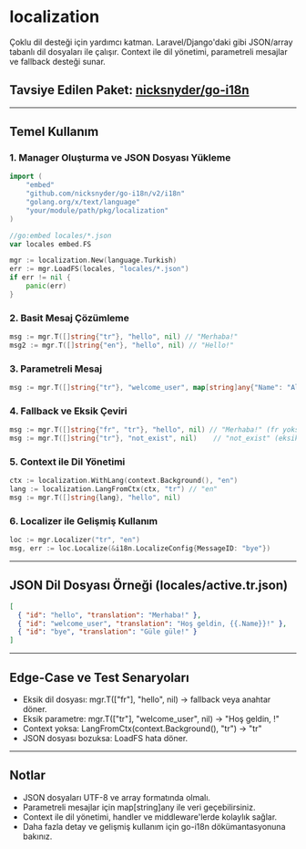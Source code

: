 # localization

Çoklu dil desteği için yardımcı katman. Laravel/Django'daki gibi JSON/array tabanlı dil dosyaları ile çalışır. Context ile dil yönetimi, parametreli mesajlar ve fallback desteği sunar.

## Tavsiye Edilen Paket: [nicksnyder/go-i18n](https://github.com/nicksnyder/go-i18n)

---

## Temel Kullanım

### 1. Manager Oluşturma ve JSON Dosyası Yükleme

```go
import (
    "embed"
    "github.com/nicksnyder/go-i18n/v2/i18n"
    "golang.org/x/text/language"
    "your/module/path/pkg/localization"
)

//go:embed locales/*.json
var locales embed.FS

mgr := localization.New(language.Turkish)
err := mgr.LoadFS(locales, "locales/*.json")
if err != nil {
    panic(err)
}
```

### 2. Basit Mesaj Çözümleme

```go
msg := mgr.T([]string{"tr"}, "hello", nil) // "Merhaba!"
msg2 := mgr.T([]string{"en"}, "hello", nil) // "Hello!"
```

### 3. Parametreli Mesaj

```go
msg := mgr.T([]string{"tr"}, "welcome_user", map[string]any{"Name": "Ali"}) // "Hoş geldin, Ali!"
```

### 4. Fallback ve Eksik Çeviri

```go
msg := mgr.T([]string{"fr", "tr"}, "hello", nil) // "Merhaba!" (fr yoksa tr'ye düşer)
msg := mgr.T([]string{"tr"}, "not_exist", nil)    // "not_exist" (eksikse anahtar döner)
```

### 5. Context ile Dil Yönetimi

```go
ctx := localization.WithLang(context.Background(), "en")
lang := localization.LangFromCtx(ctx, "tr") // "en"
msg := mgr.T([]string{lang}, "hello", nil)
```

### 6. Localizer ile Gelişmiş Kullanım

```go
loc := mgr.Localizer("tr", "en")
msg, err := loc.Localize(&i18n.LocalizeConfig{MessageID: "bye"})
```

---

## JSON Dil Dosyası Örneği (locales/active.tr.json)

```json
[
  { "id": "hello", "translation": "Merhaba!" },
  { "id": "welcome_user", "translation": "Hoş geldin, {{.Name}}!" },
  { "id": "bye", "translation": "Güle güle!" }
]
```

---

## Edge-Case ve Test Senaryoları

- Eksik dil dosyası: mgr.T(["fr"], "hello", nil) → fallback veya anahtar döner.
- Eksik parametre: mgr.T(["tr"], "welcome_user", nil) → "Hoş geldin, <no value>!"
- Context yoksa: LangFromCtx(context.Background(), "tr") → "tr"
- JSON dosyası bozuksa: LoadFS hata döner.

---

## Notlar
- JSON dosyaları UTF-8 ve array formatında olmalı.
- Parametreli mesajlar için map[string]any ile veri geçebilirsiniz.
- Context ile dil yönetimi, handler ve middleware'lerde kolaylık sağlar.
- Daha fazla detay ve gelişmiş kullanım için go-i18n dökümantasyonuna bakınız.

